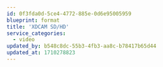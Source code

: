 ```yaml
---
id: 0f3fda0d-5ce4-4772-885e-0d6e95005959
blueprint: format
title: 'XDCAM SD/HD'
service_categories:
  - video
updated_by: b548c8dc-55b3-4fb3-aa8c-b78417b65d44
updated_at: 1710278823
---
```

